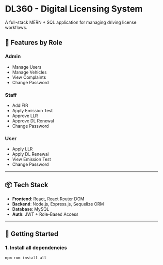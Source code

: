 # DL360 - Digital Licensing System

A full-stack MERN + SQL application for managing driving license workflows.

## 🔧 Features by Role

### Admin

- Manage Users
- Manage Vehicles
- View Complaints
- Change Password

### Staff

- Add FIR
- Apply Emission Test
- Approve LLR
- Approve DL Renewal
- Change Password

### User

- Apply LLR
- Apply DL Renewal
- View Emission Test
- Change Password

---

## 📦 Tech Stack

- **Frontend**: React, React Router DOM
- **Backend**: Node.js, Express.js, Sequelize ORM
- **Database**: MySQL
- **Auth**: JWT + Role-Based Access

---

## 🚀 Getting Started

### 1. Install all dependencies

```bash
npm run install-all
```
